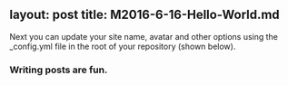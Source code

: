 layout: post
title: M2016-6-16-Hello-World.md
---

Next you can update your site name, avatar and other options using the _config.yml file in the root of your repository (shown below).


### Writing posts are fun.